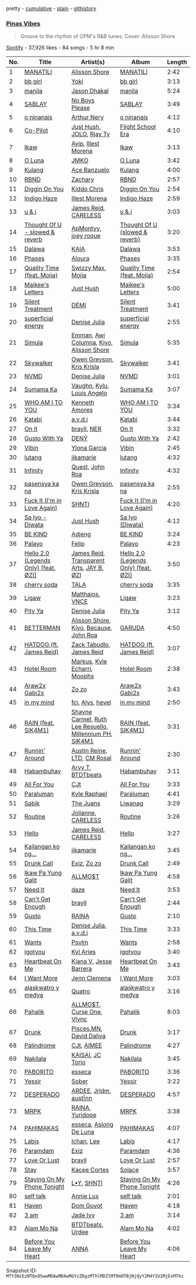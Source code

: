 pretty - [cumulative](/playlists/cumulative/37i9dQZF1DWY90iCJMKual.md) - [plain](/playlists/plain/37i9dQZF1DWY90iCJMKual) - [githistory](https://github.githistory.xyz/mackorone/spotify-playlist-archive/blob/main/playlists/plain/37i9dQZF1DWY90iCJMKual)

### [Pinas Vibes](https://open.spotify.com/playlist/37i9dQZF1DWY90iCJMKual)

> Groove to the rhythm of OPM's R&B tunes\. Cover: Alisson Shore

[Spotify](https://open.spotify.com/user/spotify) - 37,926 likes - 84 songs - 5 hr 8 min

| No. | Title | Artist(s) | Album | Length |
|---|---|---|---|---|
| 1 | [MANATILI](https://open.spotify.com/track/1Zfwa2mECtqzy3fd97kNm5) | [Alisson Shore](https://open.spotify.com/artist/4HPuFCMUiNcV4f3ew0flbZ) | [MANATILI](https://open.spotify.com/album/0RMKf66jtbEHpk5tskbfws) | 2:42 |
| 2 | [bb girl](https://open.spotify.com/track/4JkPVqYsg83oHC4VhSW37n) | [Yoki](https://open.spotify.com/artist/2KSbfWcuuca3HqCgxzNR5c) | [bb girl](https://open.spotify.com/album/0WGdprszHqeEuOIu8F6t5D) | 3:13 |
| 3 | [manila](https://open.spotify.com/track/3rEzXExcWwGTYJJhDBQBzn) | [Jason Dhakal](https://open.spotify.com/artist/7Hb2cm4pIeCUKwfzutKyjp) | [manila](https://open.spotify.com/album/1mCWSwOaJOmHKyt3FAMyyJ) | 5:24 |
| 4 | [SABLAY](https://open.spotify.com/track/2ch6UhuJXbSTIpFBZgsU66) | [No Boys Please](https://open.spotify.com/artist/457xF0tijqFkLW4d4hxqrC) | [SABLAY](https://open.spotify.com/album/7cKaus2PC0X7Rp1zY3p83M) | 3:49 |
| 5 | [o ninanais](https://open.spotify.com/track/0wu1deoRFwktnfD6dTt9KE) | [Arthur Nery](https://open.spotify.com/artist/7uDdl5V5AETSFY7K3muu22) | [o ninanais](https://open.spotify.com/album/1X5tEgzP3ie9ViLe68LJNA) | 4:12 |
| 6 | [Co\-Pilot](https://open.spotify.com/track/3q2Sp5xZP5nvBbmIQTxvYA) | [Just Hush](https://open.spotify.com/artist/3KovZIDNYgQY8chiNZo2ZF), [JOLO](https://open.spotify.com/artist/1r5cXPqjg3R4Q1FpKG1UJs), [Rjay Ty](https://open.spotify.com/artist/6LCHWj94a1aMMGf3L3CVhx) | [Flight School Era](https://open.spotify.com/album/0DL6JoUUC5rYlexcZFACeN) | 4:10 |
| 7 | [Ikaw](https://open.spotify.com/track/70DsYJAaQd6GbYCBkSnmhW) | [Ayip](https://open.spotify.com/artist/5hvJjbF0h7vQRvZ47Ll1zP), [Illest Morena](https://open.spotify.com/artist/2zRoFfKfqM5jaUysSG9EUI) | [Ikaw](https://open.spotify.com/album/35WDoHkwGzEmQhcSiVSvbt) | 3:13 |
| 8 | [O Luna](https://open.spotify.com/track/788LOVoDxwsB0OkdbQvTHd) | [JMKO](https://open.spotify.com/artist/1onz2fxn4zwyarm9FPVuyp) | [O Luna](https://open.spotify.com/album/0gkuV2JkdAnUUeipnd4BkC) | 3:42 |
| 9 | [Kulang](https://open.spotify.com/track/6uGRcwf0z3FV9CGC5jOrxX) | [Ace Banzuelo](https://open.spotify.com/artist/3f0X043zSojego7Qn4Yi6U) | [Kulang](https://open.spotify.com/album/43yikgeYnQWXUzMfqN4j9i) | 4:00 |
| 10 | [RBND](https://open.spotify.com/track/0aHciOWN2wx4tVCv0lwZqs) | [Zachary](https://open.spotify.com/artist/5rqiwyKEa9FZTy78BVNRSc) | [RBND](https://open.spotify.com/album/2IgRAdB7ITP9m0NQAn9mrM) | 2:57 |
| 11 | [Diggin On You](https://open.spotify.com/track/1U3eywESMeRvn6OSdh5HzU) | [Kiddo Chris](https://open.spotify.com/artist/4ZO0HvlndussEIrQsozD2G) | [Diggin On You](https://open.spotify.com/album/4nt0w0fvGSRWIIawUbeC1J) | 2:54 |
| 12 | [Indigo Haze](https://open.spotify.com/track/3IfVZPWLxmE6qJNRpT72r6) | [Illest Morena](https://open.spotify.com/artist/2zRoFfKfqM5jaUysSG9EUI) | [Indigo Haze](https://open.spotify.com/album/7pGbtJZVxIUGawI3LwwU8x) | 2:59 |
| 13 | [u & i](https://open.spotify.com/track/3SOaGw8GfOkOj3Ov2D4VbQ) | [James Reid](https://open.spotify.com/artist/24fEOzlKhgSNLIcy9NdmwH), [CARELESS](https://open.spotify.com/artist/6ZPADYpgSS0VwqZPJeX54p) | [u & i](https://open.spotify.com/album/3zXkOuXhjixpnmlavumXDh) | 3:03 |
| 14 | [Thought Of U \- slowed & reverb](https://open.spotify.com/track/5fLQYQqxU84ZYuCz7h66vr) | [ApMontyy](https://open.spotify.com/artist/4Fme6fUX56OGZvgE55ph5E), [joey roque](https://open.spotify.com/artist/11MBKb57L3HI0dQneBD4In) | [Thought Of U \(slowed & reverb\)](https://open.spotify.com/album/2VTDr7UcQc1Xm0e2dXkohN) | 3:20 |
| 15 | [Dalawa](https://open.spotify.com/track/7KL81oWVy5M91P6X5nt4wq) | [KAIA](https://open.spotify.com/artist/5UWPjwwieMFFohWLHe4Usy) | [Dalawa](https://open.spotify.com/album/41fY9cER956ekeEXYZQBJF) | 3:53 |
| 16 | [Phases](https://open.spotify.com/track/0m1FSRVrQ4LEqFGicqjcDt) | [Aloura](https://open.spotify.com/artist/0kLp0sF2loscGK68sPESxQ) | [Phases](https://open.spotify.com/album/1B6czSiyIMwLWgPsCdXwc2) | 3:35 |
| 17 | [Quality Time \(feat\. Mojia\)](https://open.spotify.com/track/3tCYXh7yjlu45fXgq85LmF) | [Swizzy Max](https://open.spotify.com/artist/7cDiSfjL2vCN5RHjDZocrt), [Mojia](https://open.spotify.com/artist/402vcacHfl5PtJLptZ2N8L) | [Quality Time \(feat\. Mojia\)](https://open.spotify.com/album/2JjEzLVaMzJxQkM8vslmYC) | 2:54 |
| 18 | [Maikee's Letters](https://open.spotify.com/track/21XjtaAEZxurElfPGSKrv9) | [Just Hush](https://open.spotify.com/artist/3KovZIDNYgQY8chiNZo2ZF) | [Maikee's Letters](https://open.spotify.com/album/6Hd66jTMfgXgaItso2FfzJ) | 5:00 |
| 19 | [Silent Treatment](https://open.spotify.com/track/0BgSx63sdmzqSsP4zEW9WI) | [DĖMI](https://open.spotify.com/artist/1bvOB4esBO2VFoCnaEheBO) | [Silent Treatment](https://open.spotify.com/album/3OhiO7r9vLYMnFLaITRSCb) | 3:41 |
| 20 | [superficial energy](https://open.spotify.com/track/2wmbk7U26XVNsS89UUffe5) | [Denise Julia](https://open.spotify.com/artist/3L1qgTsUqavkiygkIKfWJD) | [superficial energy](https://open.spotify.com/album/14clBGWaMoyRGVfI3o7nlQ) | 2:55 |
| 21 | [Simula](https://open.spotify.com/track/4ItjaAW8vi55Ne4Jrw0qJk) | [Emman](https://open.spotify.com/artist/3FwNjtXQCdxpDOXmgJQGnG), [Awi Columna](https://open.spotify.com/artist/1xWBSa1TYo94akyvwYs45r), [Kiyo](https://open.spotify.com/artist/6gcteR920pLEynlHzjSRYd), [Alisson Shore](https://open.spotify.com/artist/4HPuFCMUiNcV4f3ew0flbZ) | [Simula](https://open.spotify.com/album/35BXvmX3MeFe1iUM1yKiOD) | 5:35 |
| 22 | [Skywalker](https://open.spotify.com/track/15IoTmtaBamQBIP6l7RAYg) | [Owen Greyson](https://open.spotify.com/artist/0G7MRTGnVV99IUnlk91aJB), [Kris Krisla](https://open.spotify.com/artist/5cA9hnXUcnuR0IXaaHMkNJ) | [Skywalker](https://open.spotify.com/album/6Q82e0VopBmYOBICsd6jHM) | 3:41 |
| 23 | [NVMD](https://open.spotify.com/track/7ArVzlFsFsQXNseVXmdOyk) | [Denise Julia](https://open.spotify.com/artist/3L1qgTsUqavkiygkIKfWJD) | [NVMD](https://open.spotify.com/album/7loTzM9oCoxuoHXWs3crbd) | 3:01 |
| 24 | [Sumama Ka](https://open.spotify.com/track/6oRWij7VgIgb4Ysux6UVEj) | [Vaughn](https://open.spotify.com/artist/5jy8TSg982wcBINinxTMc1), [Kylu](https://open.spotify.com/artist/2zx8nVKyacp2vJXUX5S5t5), [Louis Angelo](https://open.spotify.com/artist/2IxYn7kml5dzf4HptTMJWo) | [Sumama Ka](https://open.spotify.com/album/7Gwjn6SEKBBKY9mXK6HTrA) | 3:07 |
| 25 | [WHO AM I TO YOU](https://open.spotify.com/track/29g22zgl7BL9P7LJV0yqUp) | [Kenneth Amores](https://open.spotify.com/artist/2ZNeBokyn4VOYpbQa5rcuY) | [WHO AM I TO YOU](https://open.spotify.com/album/26stt1ByhnU4KsyBvlBzM5) | 3:34 |
| 26 | [Katabi](https://open.spotify.com/track/3Ey3JBGEBcGFc7zbnSZwji) | [a.v.d.i](https://open.spotify.com/artist/5PWqgLVse2O4ANi7UDk3nV) | [Katabi](https://open.spotify.com/album/2HfhCh4lth0Z4tjZv7iqI2) | 3:44 |
| 27 | [On It](https://open.spotify.com/track/4Oa7hB0TLwbBOotG2Br45k) | [brayll](https://open.spotify.com/artist/7F28ZyhZHLxLy2gfNM3Gt9), [NER](https://open.spotify.com/artist/6QS2Yudp5FJMMVvrji5Rvs) | [On It](https://open.spotify.com/album/1Czy7pcqUGAfvtFYUIOnYt) | 3:32 |
| 28 | [Gusto With Ya](https://open.spotify.com/track/0hr2Itwh84Zn3PiRRjHTnw) | [DENȲ](https://open.spotify.com/artist/2Q2uIXpaRSH3Or0oT5nFXR) | [Gusto With Ya](https://open.spotify.com/album/3hQTzUwRIXnetrF1WrSrfk) | 2:42 |
| 29 | [Vibin](https://open.spotify.com/track/1foCNzIQJMA1lGYtSvBu8m) | [Ylona Garcia](https://open.spotify.com/artist/2qnQOnL1oLKtH779qZ6iuR) | [Vibin](https://open.spotify.com/album/270wSkBt06wNswRpgTWqHT) | 2:45 |
| 30 | [lutang](https://open.spotify.com/track/6jB7cmxRuvf5QUxYl73q0o) | [jikamarie](https://open.spotify.com/artist/2M1iyuNJojQoNdyfIMr54j) | [lutang](https://open.spotify.com/album/18ylPFUz9HeneeXkbcvoYv) | 4:32 |
| 31 | [Infinity](https://open.spotify.com/track/0RpPFZ6DkjdCHEUzvfJyo0) | [Quest](https://open.spotify.com/artist/4N7VMCvYd9Reh5bJLnRVzY), [John Roa](https://open.spotify.com/artist/2U5mF0PZqGu6glnz55yY0y) | [Infinity](https://open.spotify.com/album/6tgIge8laKuwvRXCvmdbka) | 4:32 |
| 32 | [pasensya ka na](https://open.spotify.com/track/5sj1I1BhxUHY1NjHNiQF10) | [Owen Greyson](https://open.spotify.com/artist/0G7MRTGnVV99IUnlk91aJB), [Kris Krisla](https://open.spotify.com/artist/5cA9hnXUcnuR0IXaaHMkNJ) | [pasensya ka na](https://open.spotify.com/album/3GM7Ans54DPDt3UxWvs2Ov) | 2:55 |
| 33 | [Fuck It \(I'm in Love Again\)](https://open.spotify.com/track/3UPfHl6IoVopUu6wVHek4s) | [SHNTI](https://open.spotify.com/artist/53ve27q6YbRe2zbBn1iRtO) | [Fuck It \(I'm in Love Again\)](https://open.spotify.com/album/3uYvCGaqN8HgwYs4aM0nwb) | 4:20 |
| 34 | [Sa Iyo \- Diwata](https://open.spotify.com/track/4jqKGlGuRDxV1Eyah6Brw3) | [Just Hush](https://open.spotify.com/artist/3KovZIDNYgQY8chiNZo2ZF) | [Sa Iyo \(Diwata\)](https://open.spotify.com/album/0AsdvGRMxu6mbVzGHgb7jy) | 4:12 |
| 35 | [BE KIND](https://open.spotify.com/track/49DQxYQV8e7HFzDLXJGTyf) | [Adjeng](https://open.spotify.com/artist/6YceEbx95WDXZNT8fKpKyi) | [BE KIND](https://open.spotify.com/album/0yaYlzdd5cRPPvX7xgajxm) | 3:24 |
| 36 | [Palayo](https://open.spotify.com/track/3FvYLNM5ShB5vDCzGw8syX) | [Felip](https://open.spotify.com/artist/2tEFDBihLXytoPl4xdResl) | [Palayo](https://open.spotify.com/album/799Hq8BLuJ7lgwFr8dGJba) | 4:23 |
| 37 | [Hello 2.0 \(Legends Only\) \[feat\. ØZI\]](https://open.spotify.com/track/2RKSmt3Dv1d4JFDr55LbWg) | [James Reid](https://open.spotify.com/artist/24fEOzlKhgSNLIcy9NdmwH), [Transparent Arts](https://open.spotify.com/artist/1F9TDeezTpFqrwPkn1S8qW), [JAY B](https://open.spotify.com/artist/3IjHX8KZKoeq3X4QgXxqbT), [ØZI](https://open.spotify.com/artist/7Icsejk4pdIhkq2KO5A0jD) | [Hello 2.0 \(Legends Only\) \[feat\. ØZI\]](https://open.spotify.com/album/7BtzeGPG9d8xWHM5WUlNmZ) | 3:50 |
| 38 | [cherry soda](https://open.spotify.com/track/3Ge1rIdxXfPqnC6AzJlHsz) | [TALA](https://open.spotify.com/artist/2VL6HPPI1raa3qKW6NUNBR) | [cherry soda](https://open.spotify.com/album/1T3Qwd52WDENjeUMxbysZg) | 3:35 |
| 39 | [Ligaw](https://open.spotify.com/track/7CgEAxsgEf3L6EoSTEiDq8) | [Matthaios](https://open.spotify.com/artist/1SrWbIDP84JcSDr0oTBAQw), [VNCE](https://open.spotify.com/artist/3zMIe4QuRLRn7JDkxBeENc) | [Ligaw](https://open.spotify.com/album/6TErTHNkA9zNz4m7quSBfO) | 3:23 |
| 40 | [Pity Ya](https://open.spotify.com/track/5DJuFnUWeok3rou4xDlCD9) | [Denise Julia](https://open.spotify.com/artist/3L1qgTsUqavkiygkIKfWJD) | [Pity Ya](https://open.spotify.com/album/0YRCIO7DtUmgB3rewEDYh4) | 3:12 |
| 41 | [BETTERMAN](https://open.spotify.com/track/60jYOyxr1FHGFnofoIXPCq) | [Alisson Shore](https://open.spotify.com/artist/4HPuFCMUiNcV4f3ew0flbZ), [Kiyo](https://open.spotify.com/artist/6gcteR920pLEynlHzjSRYd), [Because](https://open.spotify.com/artist/0n4a5imdLBN24fIrBWoqrv), [John Roa](https://open.spotify.com/artist/2U5mF0PZqGu6glnz55yY0y) | [GARUDA](https://open.spotify.com/album/4xyf45M38hJVUA0esmu7ks) | 4:50 |
| 42 | [HATDOG \(ft\. James Reid\)](https://open.spotify.com/track/6xlrgkUrgMxkjK9y1LCRb1) | [Zack Tabudlo](https://open.spotify.com/artist/67IN4cLJ7798gUapyZlmac), [James Reid](https://open.spotify.com/artist/24fEOzlKhgSNLIcy9NdmwH) | [HATDOG \(ft\. James Reid\)](https://open.spotify.com/album/4tHTQhh34jaLf5KrQzeP0L) | 3:07 |
| 43 | [Hotel Room](https://open.spotify.com/track/1JW5BE9E5cy9enRzyX9h1J) | [Markus](https://open.spotify.com/artist/2TX325jFbZFpe2OGZNo4Lx), [Kyle Echarri](https://open.spotify.com/artist/53qa1XIZ6pZuhrGDetCGew), [Moophs](https://open.spotify.com/artist/3HaL9ONkedXrAybTHYA3w1) | [Hotel Room](https://open.spotify.com/album/0QxYtEiFoPvLnhI4JZ6Odm) | 2:38 |
| 44 | [Araw2x Gabi2x](https://open.spotify.com/track/5LrsVk1IzDBXkaUDL6PoDC) | [Zo zo](https://open.spotify.com/artist/0xyijUZwKlIH8yjj0OuDf6) | [Araw2x Gabi2x](https://open.spotify.com/album/5tCSAhDhtQZlvFXywZu7PZ) | 3:43 |
| 45 | [in my mind](https://open.spotify.com/track/6f4LNWbwpRY8XkF1v3Dy04) | [fcj](https://open.spotify.com/artist/1Nv875EklW8XLTduI6I3Js), [Alys](https://open.spotify.com/artist/4cS8r9JlwhqLafUWAXkzHx), [hevel](https://open.spotify.com/artist/7gnhLu1Gs5WaOuOPnFm9js) | [in my mind](https://open.spotify.com/album/2I5Fyzh3i62EAic0bac8uJ) | 2:50 |
| 46 | [RAIN \(feat\. SIK4M1\)](https://open.spotify.com/track/1RyNTn3xMOxEEKBPPNv26Y) | [Shayne Carmel](https://open.spotify.com/artist/5ihyCQON8OCN3L7LtdvPJh), [Ruth Lee Resuello](https://open.spotify.com/artist/2t2lODOqTfxQh0CyN6Wx20), [Millennium PH](https://open.spotify.com/artist/0Rqq0FtfXdLCVTMi4iuM0o), [SIK4M1](https://open.spotify.com/artist/1djddcVQAVA3lJTLmzIj7e) | [RAIN \(feat\. SIK4M1\)](https://open.spotify.com/album/4RUoQYHy04Sm41QDwB9Tyz) | 3:31 |
| 47 | [Runnin' Around](https://open.spotify.com/track/70kWaRixZM83Nh5zazGZHq) | [Austin Reine](https://open.spotify.com/artist/2jVVFmvJih0Myvu6FxQkvp), [LTD](https://open.spotify.com/artist/5sqYnMZWGPsvTH8pqzZ4SD), [CM Rosal](https://open.spotify.com/artist/4cTNBFExS8XBaznA30LRqr) | [Runnin' Around](https://open.spotify.com/album/6TVpWDZWHYVn0DSlW0T5V2) | 2:30 |
| 48 | [Habambuhay](https://open.spotify.com/track/3HrN0lTrLtPGWopL1zP6Te) | [Arvy T](https://open.spotify.com/artist/5E1t9mWRm4znrI8w3cvuyN), [BTDTbeats](https://open.spotify.com/artist/0rCPgUfWXPdKYIvTeZcy7x) | [Habambuhay](https://open.spotify.com/album/1ZGsoTEtRDiE3jvo5sJg9p) | 3:11 |
| 49 | [All For You](https://open.spotify.com/track/4sJwP1KX1nLmGjIZjKWgSL) | [CJt](https://open.spotify.com/artist/5wMe42YSVxyFt6amGFPCbS) | [All For You](https://open.spotify.com/album/5malgaYrcA1cf4q6EoaP4G) | 3:33 |
| 50 | [Paraluman](https://open.spotify.com/track/1rznIP1bYsOGy9D9KyXueZ) | [Kyle Raphael](https://open.spotify.com/artist/4N9XMzF4fPBDnbYVniN6Tp) | [Paraluman](https://open.spotify.com/album/7CoTVzxzcWEB01I4uKe8Wa) | 4:41 |
| 51 | [Sabik](https://open.spotify.com/track/0NCkmYgdIkUd3iimgMHtfB) | [The Juans](https://open.spotify.com/artist/1YlibpAvhJBbMZMBwN1KGv) | [Liwanag](https://open.spotify.com/album/3TvO2eqaYYjgzackJSY5rX) | 3:29 |
| 52 | [Routine](https://open.spotify.com/track/36KV0cYK3Yp2RCs4bhrm3h) | [Jolianne](https://open.spotify.com/artist/0GuaoBVOFuVXuhbrmSD1je), [CARELESS](https://open.spotify.com/artist/6ZPADYpgSS0VwqZPJeX54p) | [Routine](https://open.spotify.com/album/5Ulkl1psrp9cElqaRNF5dB) | 3:26 |
| 53 | [Hello](https://open.spotify.com/track/4DBVnpKVcwbrX1EhGZpNfG) | [James Reid](https://open.spotify.com/artist/24fEOzlKhgSNLIcy9NdmwH), [CARELESS](https://open.spotify.com/artist/6ZPADYpgSS0VwqZPJeX54p) | [Hello](https://open.spotify.com/album/1G7uyJNMDBiuc4U1s12oXY) | 3:27 |
| 54 | [Kailangan ko ng…](https://open.spotify.com/track/3adl1iFtTa7KU31A7s1DtR) | [jikamarie](https://open.spotify.com/artist/2M1iyuNJojQoNdyfIMr54j) | [Kailangan ko ng…](https://open.spotify.com/album/4vSgXSM5OqxanzpJQqhFET) | 3:45 |
| 55 | [Drunk Call](https://open.spotify.com/track/7wd49balhpP4KQVUh62jJt) | [Exiz](https://open.spotify.com/artist/27Sc6OmJmvUzQMr1Jg3mIi), [Zo zo](https://open.spotify.com/artist/1UR0AuHJ2rt4Vl0RPLAS1R) | [Drunk Call](https://open.spotify.com/album/2isFpaRXWqu8wJeWCQpcec) | 2:49 |
| 56 | [Ikaw Pa Yung Galit](https://open.spotify.com/track/1L1JxTo8XVHE19JP7OVTIN) | [ALLMO$T](https://open.spotify.com/artist/0WleeEe3UurwlNbDGhb5Yz) | [Ikaw Pa Yung Galit](https://open.spotify.com/album/4d0TfkDOl9k3h1dcWIwDEx) | 4:58 |
| 57 | [Need It](https://open.spotify.com/track/3H1rKz5VQjsxHB8xUXAuDi) | [daze](https://open.spotify.com/artist/3mNnPqsHVbJSTxQtD74z4Z) | [Need It](https://open.spotify.com/album/01wGo5NysXJJyAnVIxykCL) | 3:53 |
| 58 | [Can't Get Enough](https://open.spotify.com/track/3qR1Oq85MWKg3rzeihX4S9) | [brayll](https://open.spotify.com/artist/7F28ZyhZHLxLy2gfNM3Gt9) | [Can't Get Enough](https://open.spotify.com/album/18mwJUJcczlGwT2tDej41c) | 2:44 |
| 59 | [Gusto](https://open.spotify.com/track/5ojhdirBnBs8y1EXgkpSj1) | [RAINA](https://open.spotify.com/artist/0TMW4pEBWFz1GZa0cGua0l) | [Gusto](https://open.spotify.com/album/4A5EzPzTX7nQVhMmKGc1dG) | 2:10 |
| 60 | [This Time](https://open.spotify.com/track/388tsCjEc8Qd8zfDdkXMB6) | [Denise Julia](https://open.spotify.com/artist/3L1qgTsUqavkiygkIKfWJD), [a.v.d.i](https://open.spotify.com/artist/5PWqgLVse2O4ANi7UDk3nV) | [This Time](https://open.spotify.com/album/4N57PO4kgbTw8ndDQ2bf1L) | 3:33 |
| 61 | [Wants](https://open.spotify.com/track/1me0Y1D0PJEJbyYMMI1Sbv) | [Psvlm](https://open.spotify.com/artist/5hAPoOZdijqwQwd8BD6OYn) | [Wants](https://open.spotify.com/album/4r6YgoipYcMSayKHP7DcsA) | 2:58 |
| 62 | [igotyou](https://open.spotify.com/track/4axeZkPYK38pCXZELyCXll) | [Kyl Aries](https://open.spotify.com/artist/7JvaR4xEkJYoMUE1eMje0S) | [igotyou](https://open.spotify.com/album/0iAYpL3xGoiRFVXo2R7WA9) | 3:40 |
| 63 | [Heartbeat On Me](https://open.spotify.com/track/0kyuk5MF2udrcsOeP9d2fg) | [Kiana V](https://open.spotify.com/artist/1DZGAZcaTA32eLJELEsjXY), [Jesse Barrera](https://open.spotify.com/artist/51KbY36mrjHRQwvSbel74l) | [Heartbeat On Me](https://open.spotify.com/album/5kqfzUcpIUSo01sYC76CIs) | 3:43 |
| 64 | [I Want More](https://open.spotify.com/track/3CY53c9o3IXVxiycPCGI7V) | [Jenn Clemena](https://open.spotify.com/artist/54mfqclCKJS9aFM7i48SjZ) | [I Want More](https://open.spotify.com/album/6uMceDuLr77hlTowaHPD6x) | 3:03 |
| 65 | [alaskwatro y medya](https://open.spotify.com/track/280toQx99v54QvDxDGTAa6) | [Quatro](https://open.spotify.com/artist/0xLtaDZVH44ecTvHSUV7bX) | [alaskwatro y medya](https://open.spotify.com/album/3CGCSa2mqJoKiIJpULmFgf) | 3:16 |
| 66 | [Pahalik](https://open.spotify.com/track/7ibgKml0Zy5M4kU9zBdsvY) | [ALLMO$T](https://open.spotify.com/artist/0WleeEe3UurwlNbDGhb5Yz), [Curse One](https://open.spotify.com/artist/6TUcd6yXFC0qQ1xbaycJT4), [Vlync](https://open.spotify.com/artist/46QyyIgyd2KywJPeWAASA2) | [Pahalik](https://open.spotify.com/album/4DTQWoQA46pswKmobyuNd6) | 8:03 |
| 67 | [Drunk](https://open.spotify.com/track/3oF6MdGHiwi1okqanYETU8) | [Pisces.MN](https://open.spotify.com/artist/38Xmv6NoOX157hPeH5Tzsh), [David Daliva](https://open.spotify.com/artist/4O82yAA1c1eHsb0swmwxCp) | [Drunk](https://open.spotify.com/album/10JVIHH4p8FqDMfVPjTrpo) | 3:17 |
| 68 | [Palindrome](https://open.spotify.com/track/5GUzt0gFvANYwkD2NCEPrq) | [CJt](https://open.spotify.com/artist/5wMe42YSVxyFt6amGFPCbS), [AIMEE](https://open.spotify.com/artist/5VZCJ2KIGqwlYgq1MulghF) | [Palindrome](https://open.spotify.com/album/6MnaDiGGvjYaVyLSobh7si) | 4:27 |
| 69 | [Nakilala](https://open.spotify.com/track/5Qx8sgxnDQgMxJ3y2vStcU) | [KAISAI](https://open.spotify.com/artist/4EOmdPzt09dPEFC7IKz1Ei), [JC Torio](https://open.spotify.com/artist/0uoJZ8fHMx64axPxbkpCt7) | [Nakilala](https://open.spotify.com/album/50TXRjAq3Tcwi85343gOvG) | 3:45 |
| 70 | [PABORITO](https://open.spotify.com/track/3IXhldrCfWEMBu11FLPRZa) | [esseca](https://open.spotify.com/artist/4G6h14o5YEgdmiwd10cemr) | [PABORITO](https://open.spotify.com/album/2OHKhNRixy8JrMDJCHiLuI) | 3:36 |
| 71 | [Yessir](https://open.spotify.com/track/6yeWtDU4R8atpM1bbK6iA0) | [Sober](https://open.spotify.com/artist/7HXyudv0V8hsPW3IvX5W9e) | [Yessir](https://open.spotify.com/album/6W2TMEWPp4SHc3nTMR3YdC) | 3:22 |
| 72 | [DESPERADO](https://open.spotify.com/track/5OhOlK3n9t6vCsDjNQvdOc) | [ARDEE](https://open.spotify.com/artist/5KyAtSiun66X0W4l9azY1J), [Jrldm](https://open.spotify.com/artist/10JE9C1e9BzcilPHOV57wB), [aust\|nn](https://open.spotify.com/artist/02qicH9o3fQf9RhfhzGgKm) | [DESPERADO](https://open.spotify.com/album/0zpdy5QT4W1S138ntxeywQ) | 4:57 |
| 73 | [MRPK](https://open.spotify.com/track/0UdYNs08ZTqibIfnymqYPp) | [RAINA](https://open.spotify.com/artist/0TMW4pEBWFz1GZa0cGua0l), [Yuridope](https://open.spotify.com/artist/5xOvrnVpLjzfGi69GDlzQY) | [MRPK](https://open.spotify.com/album/3e6VpHi5NMjiBCGDdadyqd) | 3:38 |
| 74 | [PAHIMAKAS](https://open.spotify.com/track/4a4leAJpcU9fH2sFJs0jgn) | [esseca](https://open.spotify.com/artist/4G6h14o5YEgdmiwd10cemr), [Asiong De Luna](https://open.spotify.com/artist/4fhejfeRXmlwh5ozRvrltW) | [PAHIMAKAS](https://open.spotify.com/album/0buFGUKfBl1Spvg9oggzo7) | 4:07 |
| 75 | [Labis](https://open.spotify.com/track/3sDoNhKtVJvUnkZMK51MAN) | [Ichan](https://open.spotify.com/artist/3U65jtJ0G4RudAEsuanoQA), [Lee](https://open.spotify.com/artist/3eQtpy0MqPUf6GNDIIut3T) | [Labis](https://open.spotify.com/album/05vUTwC0R27PEPwj91rZE3) | 4:17 |
| 76 | [Paramdam](https://open.spotify.com/track/35LQPNNntn1AOa3SExFVxz) | [Exiz](https://open.spotify.com/artist/27Sc6OmJmvUzQMr1Jg3mIi) | [Paramdam](https://open.spotify.com/album/5KmNhTJ2oYiZ1sbzt7fmiD) | 4:36 |
| 77 | [Love Or Lust](https://open.spotify.com/track/4Nmo5m5ZBiPWDGqLuCTk23) | [brayll](https://open.spotify.com/artist/7F28ZyhZHLxLy2gfNM3Gt9) | [Love Or Lust](https://open.spotify.com/album/2YycMpmAokC9s0drh9tcnQ) | 2:57 |
| 78 | [Stay](https://open.spotify.com/track/7iHFyFiyd2Iebl1Cle2AFi) | [Kacee Cortes](https://open.spotify.com/artist/0TJNUEzHtlI9OKM4i9QXts) | [Solace](https://open.spotify.com/album/1YFp4JQZ2cAUREbNQna9d7) | 3:57 |
| 79 | [Staying On My Phone Tonight](https://open.spotify.com/track/3Ok8zKZ039wgZkXzwagnmP) | [L•Y](https://open.spotify.com/artist/6TX5wo8K752OtN0iDcTPs3), [SHNTI](https://open.spotify.com/artist/53ve27q6YbRe2zbBn1iRtO) | [Staying On My Phone Tonight](https://open.spotify.com/album/715iMxdVwD4JYpx99Axge0) | 4:26 |
| 80 | [self talk](https://open.spotify.com/track/3h83G3DtJTNxYZrnvrEK2z) | [Annie Lux](https://open.spotify.com/artist/54vSGePBrdJojNSXh13DwN) | [self talk](https://open.spotify.com/album/0pXuT6nfO7jEPaG90OjBht) | 2:01 |
| 81 | [Haven](https://open.spotify.com/track/3DROR9gNWqRicj73IQ2fpe) | [Dom Guyot](https://open.spotify.com/artist/5ygKtDod9YYPAe0574Cwk0) | [Haven](https://open.spotify.com/album/3wFXOuwmyqEXnDH42kDtoy) | 4:18 |
| 82 | [3 am](https://open.spotify.com/track/23gFlhoLbhFSZ7mFa3vGLI) | [Jade Ivy](https://open.spotify.com/artist/6krwmRWIoIZyJIyU9sSabI) | [3 am](https://open.spotify.com/album/7mV5egRWPduuwLMSNlHVoo) | 3:14 |
| 83 | [Alam Mo Na](https://open.spotify.com/track/774A5MOLetP7l96uR0ZHZn) | [BTDTbeats](https://open.spotify.com/artist/0rCPgUfWXPdKYIvTeZcy7x), [Urdee](https://open.spotify.com/artist/1fwSTEYdetDkpzNwLGZcqg) | [Alam Mo Na](https://open.spotify.com/album/204lTLS6R8MYYmNPy8ZlIP) | 4:02 |
| 84 | [Before You Leave My Heart](https://open.spotify.com/track/4SGJXiT5oEXsLCusmpS849) | [ANNA](https://open.spotify.com/artist/0kdRq6M9xM5QIw0NIfyEHN) | [Before You Leave My Heart](https://open.spotify.com/album/0eEAS5alAozUiNulHgx5bm) | 4:06 |

Snapshot ID: `MTY3NzEzNTQxOSwwMDAwMDAwMGYzZDgzMThlMDZlMTRmOTBjNjQyY2M4Y2U1MjExMTkz`
